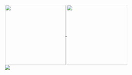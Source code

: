<a href="https://github.com/anuraghazra/github-readme-stats">
  <img align="center" src="https://github-readme-stats.vercel.app/api?username=anastasia-v-r&count_private=true&show_icons=true&include_all_commits=true&theme=vue-dark&hide_border=true&bg_color=0d1117&hide_rank=true" height=200/>
</a>
<a href="https://github.com/anuraghazra/convoychat">
  <img align="center" src="https://github-readme-stats.vercel.app/api/top-langs/?username=anastasia-v-r&layout=compact&exclude_repo=xornet&theme=vue-dark&langs_count=8&hide_border=true&card_width=300&bg_color=0d1117" height=200/>
</a>

</br>

<a href="https://github.com/anuraghazra/github-readme-stats">
  <img align="center" src="https://github-readme-stats.vercel.app/api/wakatime?username=anastasia-v-r&layout=compact&bg_color=0d1117&hide_border=true&theme=vue-dark&langs_count=8">
</a>

</br>
<!--
<a href="https://github.com/Faunsce/faunsce.tk">
  <img align="center" src="https://github-readme-stats.vercel.app/api/pin/?username=Faunsce&repo=faunsce.tk&theme=vue-dark&hide_border=true&" />
</a>
<a href="https://github.com/Faunsce/Biggis-Bottus">
  <img align="center" src="https://github-readme-stats.vercel.app/api/pin/?username=Faunsce&repo=Biggis-Bottus&theme=vue-dark&hide_border=true&" />
</a>

</br>

<a href="https://github.com/anastasia-v-r/Cnake">
  <img align="center" src="https://github-readme-stats.vercel.app/api/pin/?username=anastasia-v-r&repo=Cnake&theme=vue-dark&hide_border=true&" />
</a>
<a href="https://github.com/anastasia-v-r/Bullethell">
  <img align="center" src="https://github-readme-stats.vercel.app/api/pin/?username=anastasia-v-r&repo=Bullethell&theme=vue-dark&hide_border=true&" />
</a>

</br>

<a href="https://github.com/barrage-studios/SeasonShift">
  <img align="center" src="https://github-readme-stats.vercel.app/api/pin/?username=barrage-studios&repo=SeasonShift&theme=vue-dark&hide_border=true&" />
</a>
<a href="https://github.com/anastasia-v-r/SFML-Gui-Creator">
  <img align="center" src="https://github-readme-stats.vercel.app/api/pin/?username=anastasia-v-r&repo=SFML-Gui-Creator&theme=vue-dark&hide_border=true&" />
</a>
-->
